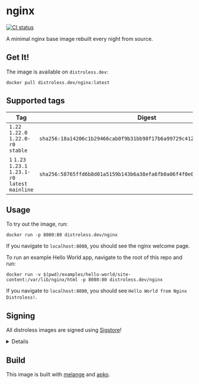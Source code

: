 # nginx

[![CI status](https://github.com/distroless/nginx/actions/workflows/release.yaml/badge.svg)](https://github.com/distroless/nginx/actions/workflows/release.yaml)

A minimal nginx base image rebuilt every night from source.

## Get It!

The image is available on `distroless.dev`:

```
docker pull distroless.dev/nginx:latest
```

## Supported tags

| Tag | Digest | Arch | Signature |
| --- | ------ | ---- | --------- |
| `1.22` `1.22.0` `1.22.0-r0` `stable` | `sha256:18a14206c1b29466cab0f9b31bb98f17b6a99729c412d471c4728f50c4d40717` | `amd64` `arm64` `armv7` | [View Rekor entry](https://rekor.tlog.dev/?hash=sha256:18a14206c1b29466cab0f9b31bb98f17b6a99729c412d471c4728f50c4d40717) |
| `1` `1.23` `1.23.1` `1.23.1-r0` `latest` `mainline` | `sha256:58765ffd6b8d01a5159b143b6a38efa6fb0a06f4f0e06659588aedd45a2c72cd` | `amd64` `arm64` `armv7` | [View Rekor entry](https://rekor.tlog.dev/?hash=sha256:58765ffd6b8d01a5159b143b6a38efa6fb0a06f4f0e06659588aedd45a2c72cd) |


## Usage

To try out the image, run:

```
docker run -p 8080:80 distroless.dev/nginx
```

If you navigate to `localhost:8080`, you should see the nginx welcome page.

To run an example Hello World app, navigate to the root of this repo and run:

```
docker run -v $(pwd)/examples/hello-world/site-content:/var/lib/nginx/html -p 8080:80 distroless.dev/nginx
```

If you navigate to `localhost:8080`, you should see `Hello World from Nginx Distroless!`.


## Signing

All distroless images are signed using [Sigstore](https://sigstore.dev)!

<details>
<br/>
To verify an image, download <a href="https://github.com/sigstore/cosign">cosign</a> and run:

```
COSIGN_EXPERIMENTAL=1 cosign verify distroless.dev/nginx:latest | jq
```

```
TODO
```

You can verify that the image was built in Github Actions in this repository from the `Issuer` and `Subject` fields.
</details>

## Build

This image is built with [melange](https://github.com/chainguard-dev/melange) and [apko](https://github.com/chainguard-dev/apko).

